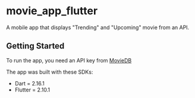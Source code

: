 # movie_app_flutter

A mobile app that displays "Trending" and "Upcoming" movie from an API.

## Getting Started

To run the app, you need an API key from [MovieDB](https://www.themoviedb.org/)

The app was built with these SDKs:
- Dart = 2.16.1
- Flutter = 2.10.1
